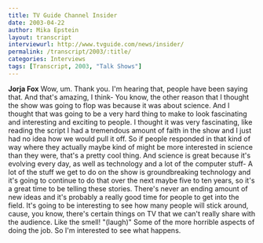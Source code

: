 ```yaml
---
title: TV Guide Channel Insider
date: 2003-04-22
author: Mika Epstein
layout: transcript
interviewurl: http://www.tvguide.com/news/insider/  
permalink: /transcript/2003/:title/
categories: Interviews
tags: [Transcript, 2003, "Talk Shows"]
---
```


**Jorja Fox** Wow, um. Thank you. I'm hearing that, people have been saying that. And that's amazing, I think- You know, the other reason that I thought the show was going to flop was because it was about science. And I thought that was going to be a very hard thing to make to look fascinating and interesting and exciting to people. I thought it was very fascinating, like reading the script I had a tremendous amount of faith in the show and I just had no idea how we would pull it off. So if people responded in that kind of way where they actually maybe kind of might be more interested in science than they were, that's a pretty cool thing. And science is great because it's evolving every day, as well as technology and a lot of the computer stuff- A lot of the stuff we get to do on the show is groundbreaking technology and it's going to continue to do that over the next maybe five to ten years, so it's a great time to be telling these stories. There's never an ending amount of new ideas and it's probably a really good time for people to get into the field. It's going to be interesting to see how many people will stick around, cause, you know, there's certain things on TV that we can't really share with the audience. Like the smell! "(laugh)" Some of the more horrible aspects of doing the job. So I'm interested to see what happens. 
